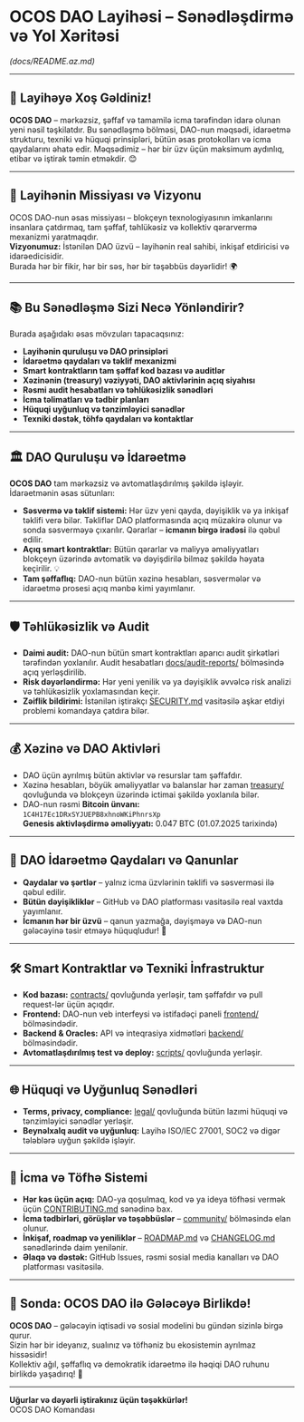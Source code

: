 
# OCOS DAO Layihəsi – Sənədləşdirmə və Yol Xəritəsi  
*(docs/README.az.md)*

---

## 👋 Layihəyə Xoş Gəldiniz!

**OCOS DAO** – mərkəzsiz, şəffaf və tamamilə icma tərəfindən idarə olunan yeni nəsil təşkilatdır. Bu sənədləşmə bölməsi, DAO-nun məqsədi, idarəetmə strukturu, texniki və hüquqi prinsipləri, bütün əsas protokolları və icma qaydalarını əhatə edir. Məqsədimiz – hər bir üzv üçün maksimum aydınlıq, etibar və iştirak təmin etməkdir. 😊

---

## 📌 Layihənin Missiyası və Vizyonu

OCOS DAO-nun əsas missiyası – blokçeyn texnologiyasının imkanlarını insanlara çatdırmaq, tam şəffaf, təhlükəsiz və kollektiv qərarvermə mexanizmi yaratmaqdır.  
**Vizyonumuz:** İstənilən DAO üzvü – layihənin real sahibi, inkişaf etdiricisi və idarəedicisidir.  
Burada hər bir fikir, hər bir səs, hər bir təşəbbüs dəyərlidir! 🌍

---

## 📚 Bu Sənədləşmə Sizi Necə Yönləndirir?

Burada aşağıdakı əsas mövzuları tapacaqsınız:
- **Layihənin quruluşu və DAO prinsipləri**
- **İdarəetmə qaydaları və təklif mexanizmi**
- **Smart kontraktların tam şəffaf kod bazası və auditlər**
- **Xəzinənin (treasury) vəziyyəti, DAO aktivlərinin açıq siyahısı**
- **Rəsmi audit hesabatları və təhlükəsizlik sənədləri**
- **İcma təlimatları və tədbir planları**
- **Hüquqi uyğunluq və tənzimləyici sənədlər**
- **Texniki dəstək, töhfə qaydaları və kontaktlar**

---

## 🏛️ DAO Quruluşu və İdarəetmə

**OCOS DAO** tam mərkəzsiz və avtomatlaşdırılmış şəkildə işləyir.  
İdarəetmənin əsas sütunları:
- **Səsvermə və təklif sistemi:** Hər üzv yeni qayda, dəyişiklik və ya inkişaf təklifi verə bilər. Təkliflər DAO platformasında açıq müzakirə olunur və sonda səsverməyə çıxarılır. Qərarlar – **icmanın birgə iradəsi** ilə qəbul edilir.
- **Açıq smart kontraktlar:** Bütün qərarlar və maliyyə əməliyyatları blokçeyn üzərində avtomatik və dəyişdirilə bilməz şəkildə həyata keçirilir. 💡
- **Tam şəffaflıq:** DAO-nun bütün xəzinə hesabları, səsvermələr və idarəetmə prosesi açıq mənbə kimi yayımlanır.

---

## 🛡️ Təhlükəsizlik və Audit

- **Daimi audit:** DAO-nun bütün smart kontraktları aparıcı audit şirkətləri tərəfindən yoxlanılır. Audit hesabatları [docs/audit-reports/](./audit-reports/) bölməsində açıq yerləşdirilib.
- **Risk dəyərləndirmə:** Hər yeni yenilik və ya dəyişiklik əvvəlcə risk analizi və təhlükəsizlik yoxlamasından keçir.
- **Zəiflik bildirimi:** İstənilən iştirakçı [SECURITY.md](../SECURITY.md) vasitəsilə aşkar etdiyi problemi komandaya çatdıra bilər.

---

## 💰 Xəzinə və DAO Aktivləri

- DAO üçün ayrılmış bütün aktivlər və resurslar tam şəffafdır.
- Xəzinə hesabları, böyük əməliyyatlar və balanslar hər zaman [treasury/](../treasury/) qovluğunda və blokçeyn üzərində ictimai şəkildə yoxlanıla bilər.
- DAO-nun rəsmi **Bitcoin ünvanı:**  
  `1C4H17Ec1DRxSYJUEPB8xhnoWKiPhnrsXp`  
  **Genesis aktivləşdirmə əməliyyatı:** 0.047 BTC (01.07.2025 tarixində)

---

## 📝 DAO İdarəetmə Qaydaları və Qanunlar

- **Qaydalar və şərtlər** – yalnız icma üzvlərinin təklifi və səsverməsi ilə qəbul edilir.
- **Bütün dəyişikliklər** – GitHub və DAO platforması vasitəsilə real vaxtda yayımlanır.
- **İcmanın hər bir üzvü** – qanun yazmağa, dəyişməyə və DAO-nun gələcəyinə təsir etməyə hüquqludur! 🚀

---

## 🛠️ Smart Kontraktlar və Texniki İnfrastruktur

- **Kod bazası:** [contracts/](../contracts/) qovluğunda yerləşir, tam şəffafdır və pull request-lər üçün açıqdır.
- **Frontend:** DAO-nun veb interfeysi və istifadəçi paneli [frontend/](../frontend/) bölməsindədir.
- **Backend & Oracles:** API və inteqrasiya xidmətləri [backend/](../backend/) bölməsindədir.
- **Avtomatlaşdırılmış test və deploy:** [scripts/](../scripts/) qovluğunda yerləşir.

---

## 🌐 Hüquqi və Uyğunluq Sənədləri

- **Terms, privacy, compliance:** [legal/](../legal/) qovluğunda bütün lazımi hüquqi və tənzimləyici sənədlər yerləşir.
- **Beynəlxalq audit və uyğunluq:** Layihə ISO/IEC 27001, SOC2 və digər tələblərə uyğun şəkildə işləyir.

---

## 🤝 İcma və Töfhə Sistemi

- **Hər kəs üçün açıq:** DAO-ya qoşulmaq, kod və ya ideya töfhəsi vermək üçün [CONTRIBUTING.md](../CONTRIBUTING.md) sənədinə bax.
- **İcma tədbirləri, görüşlər və təşəbbüslər** – [community/](../community/) bölməsində elan olunur.
- **İnkişaf, roadmap və yeniliklər** – [ROADMAP.md](../ROADMAP.md) və [CHANGELOG.md](../CHANGELOG.md) sənədlərində daim yenilənir.
- **Əlaqə və dəstək:** GitHub Issues, rəsmi sosial media kanalları və DAO platforması vasitəsilə.

---

## 🚀 Sonda: OCOS DAO ilə Gələcəyə Birlikdə!

**OCOS DAO** – gələcəyin iqtisadi və sosial modelini bu gündən sizinlə birgə qurur.  
Sizin hər bir ideyanız, sualınız və töfhəniz bu ekosistemin ayrılmaz hissəsidir!  
Kollektiv ağıl, şəffaflıq və demokratik idarəetmə ilə həqiqi DAO ruhunu birlikdə yaşadırıq! 🌟

---

**Uğurlar və dəyərli iştirakınız üçün təşəkkürlər!**  
OCOS DAO Komandası
